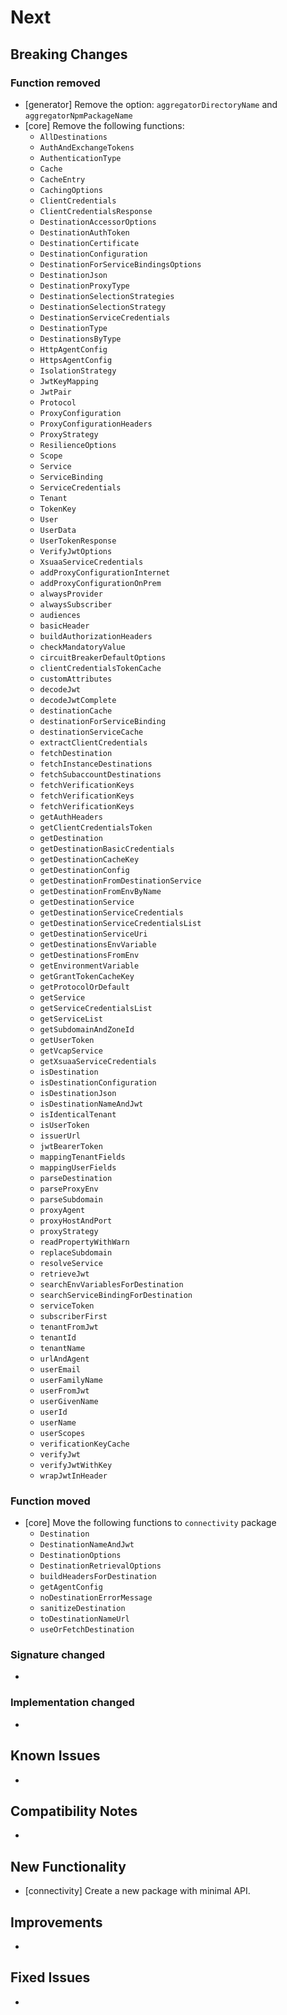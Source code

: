 [//]: # "Please don't delete the following comments and keep them in the beginning of this document. Also, keep the first line empty."

[//]: # (Example known issue: Making OData requests using a proxy defined in the environment variables is not possible \(see improvements\).)
[//]: # (Example compatibility note: [core] Rename `entityConstructor`, `linkedEntity`, `fieldName` [properties]\(https://help.sap.com/doc/7f30fcdb8c424be9b1d4ecbfd7dd972f/1.0/en-US/classes/_sap_cloud_sdk_core.entity.html\) in generated entities to `_entityConstructor`, `_linkedEntity`, `_fieldName`.)
[//]: # (Example new functionality: [generator] Support the generation of clients for services using nested complex types.)
[//]: # (Example improvement: Allow setting the log levels of SDK loggers more conveniently through a single function [`setLogLevel\(\)`]\(https://help.sap.com/doc/7f30fcdb8c424be9b1d4ecbfd7dd972f/1.0/en-US/modules/_sap_cloud_sdk_util.html#setloglevel\).)
[//]: # (Example fixed issue: Fix the parameter type of `fromJson` method so that passing a json object with illegal attributes is not allowed. For example, `{ bupa : '1' }` cannot be passed to the method when building a `BusinessPartner`.)
[//]: # (Example function removed: [generator] Remove the option: `aggregatorDirectoryName`)
[//]: # (Example function moved: Move the following functions to `connectivity` package)

# Next

## Breaking Changes

### Function removed

- [generator] Remove the option: `aggregatorDirectoryName` and `aggregatorNpmPackageName`
- [core] Remove the following functions:
  - `AllDestinations`
  - `AuthAndExchangeTokens`
  - `AuthenticationType`
  - `Cache`
  - `CacheEntry`
  - `CachingOptions`
  - `ClientCredentials`
  - `ClientCredentialsResponse`
  - `DestinationAccessorOptions`
  - `DestinationAuthToken`
  - `DestinationCertificate`
  - `DestinationConfiguration`
  - `DestinationForServiceBindingsOptions`
  - `DestinationJson`
  - `DestinationProxyType`
  - `DestinationSelectionStrategies`
  - `DestinationSelectionStrategy`
  - `DestinationServiceCredentials`
  - `DestinationType`
  - `DestinationsByType`
  - `HttpAgentConfig`
  - `HttpsAgentConfig`
  - `IsolationStrategy`
  - `JwtKeyMapping`
  - `JwtPair`
  - `Protocol`
  - `ProxyConfiguration`
  - `ProxyConfigurationHeaders`
  - `ProxyStrategy`
  - `ResilienceOptions`
  - `Scope`
  - `Service`
  - `ServiceBinding`
  - `ServiceCredentials`
  - `Tenant`
  - `TokenKey`
  - `User`
  - `UserData`
  - `UserTokenResponse`
  - `VerifyJwtOptions`
  - `XsuaaServiceCredentials`
  - `addProxyConfigurationInternet`
  - `addProxyConfigurationOnPrem`
  - `alwaysProvider`
  - `alwaysSubscriber`
  - `audiences`
  - `basicHeader`
  - `buildAuthorizationHeaders`
  - `checkMandatoryValue`
  - `circuitBreakerDefaultOptions`
  - `clientCredentialsTokenCache`
  - `customAttributes`
  - `decodeJwt`
  - `decodeJwtComplete`
  - `destinationCache`
  - `destinationForServiceBinding`
  - `destinationServiceCache`
  - `extractClientCredentials`
  - `fetchDestination`
  - `fetchInstanceDestinations`
  - `fetchSubaccountDestinations`
  - `fetchVerificationKeys`
  - `fetchVerificationKeys`
  - `fetchVerificationKeys`
  - `getAuthHeaders`
  - `getClientCredentialsToken`
  - `getDestination`
  - `getDestinationBasicCredentials`
  - `getDestinationCacheKey`
  - `getDestinationConfig`
  - `getDestinationFromDestinationService`
  - `getDestinationFromEnvByName`
  - `getDestinationService`
  - `getDestinationServiceCredentials`
  - `getDestinationServiceCredentialsList`
  - `getDestinationServiceUri`
  - `getDestinationsEnvVariable`
  - `getDestinationsFromEnv`
  - `getEnvironmentVariable`
  - `getGrantTokenCacheKey`
  - `getProtocolOrDefault`
  - `getService`
  - `getServiceCredentialsList`
  - `getServiceList`
  - `getSubdomainAndZoneId`
  - `getUserToken`
  - `getVcapService`
  - `getXsuaaServiceCredentials`
  - `isDestination`
  - `isDestinationConfiguration`
  - `isDestinationJson`
  - `isDestinationNameAndJwt`
  - `isIdenticalTenant`
  - `isUserToken`
  - `issuerUrl`
  - `jwtBearerToken`
  - `mappingTenantFields`
  - `mappingUserFields`
  - `parseDestination`
  - `parseProxyEnv`
  - `parseSubdomain`
  - `proxyAgent`
  - `proxyHostAndPort`
  - `proxyStrategy`
  - `readPropertyWithWarn`
  - `replaceSubdomain`
  - `resolveService`
  - `retrieveJwt`
  - `searchEnvVariablesForDestination`
  - `searchServiceBindingForDestination`
  - `serviceToken`
  - `subscriberFirst`
  - `tenantFromJwt`
  - `tenantId`
  - `tenantName`
  - `urlAndAgent`
  - `userEmail`
  - `userFamilyName`
  - `userFromJwt`
  - `userGivenName`
  - `userId`
  - `userName`
  - `userScopes`
  - `verificationKeyCache`
  - `verifyJwt`
  - `verifyJwtWithKey`
  - `wrapJwtInHeader`

### Function moved

- [core] Move the following functions to `connectivity` package
  - `Destination`
  - `DestinationNameAndJwt`
  - `DestinationOptions`
  - `DestinationRetrievalOptions`
  - `buildHeadersForDestination`
  - `getAgentConfig`
  - `noDestinationErrorMessage`
  - `sanitizeDestination`
  - `toDestinationNameUrl`
  - `useOrFetchDestination`

### Signature changed

-

### Implementation changed

-

## Known Issues

-

## Compatibility Notes

-

## New Functionality

- [connectivity] Create a new package with minimal API.

## Improvements

-

## Fixed Issues

-
